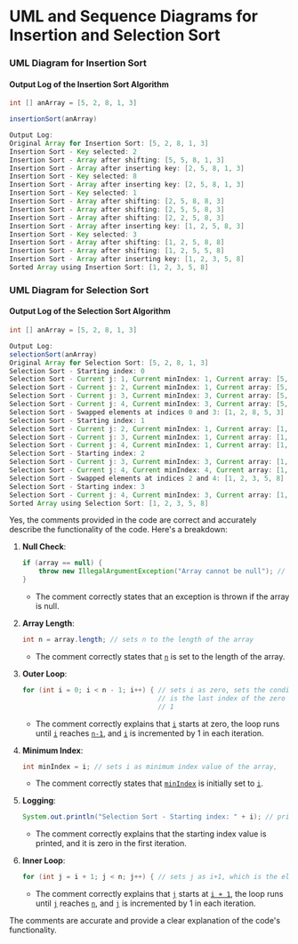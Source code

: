 # UML and Sequence Diagrams for Insertion and Selection Sort

### UML Diagram for Insertion Sort

#### Output Log of the Insertion Sort Algorithm
```java 
int [] anArray = [5, 2, 8, 1, 3]

insertionSort(anArray)

Output Log:
Original Array for Insertion Sort: [5, 2, 8, 1, 3]
Insertion Sort - Key selected: 2
Insertion Sort - Array after shifting: [5, 5, 8, 1, 3]
Insertion Sort - Array after inserting key: [2, 5, 8, 1, 3]
Insertion Sort - Key selected: 8
Insertion Sort - Array after inserting key: [2, 5, 8, 1, 3]
Insertion Sort - Key selected: 1
Insertion Sort - Array after shifting: [2, 5, 8, 8, 3]
Insertion Sort - Array after shifting: [2, 5, 5, 8, 3]
Insertion Sort - Array after shifting: [2, 2, 5, 8, 3]
Insertion Sort - Array after inserting key: [1, 2, 5, 8, 3]
Insertion Sort - Key selected: 3
Insertion Sort - Array after shifting: [1, 2, 5, 8, 8]
Insertion Sort - Array after shifting: [1, 2, 5, 5, 8]
Insertion Sort - Array after inserting key: [1, 2, 3, 5, 8]
Sorted Array using Insertion Sort: [1, 2, 3, 5, 8]
```

### UML Diagram for Selection Sort
#### Output Log of the Selection Sort Algorithm

```java
int [] anArray = [5, 2, 8, 1, 3]

Output Log:
selectionSort(anArray)
Original Array for Selection Sort: [5, 2, 8, 1, 3]
Selection Sort - Starting index: 0
Selection Sort - Current j: 1, Current minIndex: 1, Current array: [5, 2, 8, 1, 3]
Selection Sort - Current j: 2, Current minIndex: 1, Current array: [5, 2, 8, 1, 3]
Selection Sort - Current j: 3, Current minIndex: 3, Current array: [5, 2, 8, 1, 3]
Selection Sort - Current j: 4, Current minIndex: 3, Current array: [5, 2, 8, 1, 3]
Selection Sort - Swapped elements at indices 0 and 3: [1, 2, 8, 5, 3]
Selection Sort - Starting index: 1
Selection Sort - Current j: 2, Current minIndex: 1, Current array: [1, 2, 8, 5, 3]
Selection Sort - Current j: 3, Current minIndex: 1, Current array: [1, 2, 8, 5, 3]
Selection Sort - Current j: 4, Current minIndex: 1, Current array: [1, 2, 8, 5, 3]
Selection Sort - Starting index: 2
Selection Sort - Current j: 3, Current minIndex: 3, Current array: [1, 2, 8, 5, 3]
Selection Sort - Current j: 4, Current minIndex: 4, Current array: [1, 2, 8, 5, 3]
Selection Sort - Swapped elements at indices 2 and 4: [1, 2, 3, 5, 8]
Selection Sort - Starting index: 3
Selection Sort - Current j: 4, Current minIndex: 3, Current array: [1, 2, 3, 5, 8]
Sorted Array using Selection Sort: [1, 2, 3, 5, 8]
```

Yes, the comments provided in the code are correct and accurately describe the functionality of the code. Here's a breakdown:

1. **Null Check**:
    ```java
    if (array == null) {
        throw new IllegalArgumentException("Array cannot be null"); // throws an exception if the array is null
    }
    ```
    - The comment correctly states that an exception is thrown if the array is null.

2. **Array Length**:
    ```java
    int n = array.length; // sets n to the length of the array
    ```
    - The comment correctly states that [`n`](command:_github.copilot.openSymbolFromReferences?%5B%22%22%2C%5B%7B%22uri%22%3A%7B%22scheme%22%3A%22file%22%2C%22authority%22%3A%22%22%2C%22path%22%3A%22%2Fe%3A%2FCis232Decoupled%2FRecursionSortingProject%2Fsrc%2FAssignment%2FSortAlgo%2FInsertionAndSelectionSort.java%22%2C%22query%22%3A%22%22%2C%22fragment%22%3A%22%22%7D%2C%22pos%22%3A%7B%22line%22%3A31%2C%22character%22%3A12%7D%7D%5D%2C%222c7086ff-dd3a-4b95-8c4b-fd42667ee015%22%5D "Go to definition") is set to the length of the array.

3. **Outer Loop**:
    ```java
    for (int i = 0; i < n - 1; i++) { // sets i as zero, sets the condition for i to stop when it reaches n-1, which
                                      // is the last index of the zero indexed array, and sets the increment of i by
                                      // 1
    ```
    - The comment correctly explains that [`i`](command:_github.copilot.openSymbolFromReferences?%5B%22%22%2C%5B%7B%22uri%22%3A%7B%22scheme%22%3A%22file%22%2C%22authority%22%3A%22%22%2C%22path%22%3A%22%2Fe%3A%2FCis232Decoupled%2FRecursionSortingProject%2Fsrc%2FAssignment%2FSortAlgo%2FInsertionAndSelectionSort.java%22%2C%22query%22%3A%22%22%2C%22fragment%22%3A%22%22%7D%2C%22pos%22%3A%7B%22line%22%3A32%2C%22character%22%3A17%7D%7D%5D%2C%222c7086ff-dd3a-4b95-8c4b-fd42667ee015%22%5D "Go to definition") starts at zero, the loop runs until [`i`](command:_github.copilot.openSymbolFromReferences?%5B%22%22%2C%5B%7B%22uri%22%3A%7B%22scheme%22%3A%22file%22%2C%22authority%22%3A%22%22%2C%22path%22%3A%22%2Fe%3A%2FCis232Decoupled%2FRecursionSortingProject%2Fsrc%2FAssignment%2FSortAlgo%2FInsertionAndSelectionSort.java%22%2C%22query%22%3A%22%22%2C%22fragment%22%3A%22%22%7D%2C%22pos%22%3A%7B%22line%22%3A32%2C%22character%22%3A17%7D%7D%5D%2C%222c7086ff-dd3a-4b95-8c4b-fd42667ee015%22%5D "Go to definition") reaches [`n-1`](command:_github.copilot.openSymbolFromReferences?%5B%22%22%2C%5B%7B%22uri%22%3A%7B%22scheme%22%3A%22file%22%2C%22authority%22%3A%22%22%2C%22path%22%3A%22%2Fe%3A%2FCis232Decoupled%2FRecursionSortingProject%2Fsrc%2FAssignment%2FSortAlgo%2FInsertionAndSelectionSort.java%22%2C%22query%22%3A%22%22%2C%22fragment%22%3A%22%22%7D%2C%22pos%22%3A%7B%22line%22%3A31%2C%22character%22%3A12%7D%7D%5D%2C%222c7086ff-dd3a-4b95-8c4b-fd42667ee015%22%5D "Go to definition"), and [`i`](command:_github.copilot.openSymbolFromReferences?%5B%22%22%2C%5B%7B%22uri%22%3A%7B%22scheme%22%3A%22file%22%2C%22authority%22%3A%22%22%2C%22path%22%3A%22%2Fe%3A%2FCis232Decoupled%2FRecursionSortingProject%2Fsrc%2FAssignment%2FSortAlgo%2FInsertionAndSelectionSort.java%22%2C%22query%22%3A%22%22%2C%22fragment%22%3A%22%22%7D%2C%22pos%22%3A%7B%22line%22%3A32%2C%22character%22%3A17%7D%7D%5D%2C%222c7086ff-dd3a-4b95-8c4b-fd42667ee015%22%5D "Go to definition") is incremented by 1 in each iteration.

4. **Minimum Index**:
    ```java
    int minIndex = i; // sets i as minimum index value of the array,
    ```
    - The comment correctly states that [`minIndex`](command:_github.copilot.openSymbolFromReferences?%5B%22%22%2C%5B%7B%22uri%22%3A%7B%22scheme%22%3A%22file%22%2C%22authority%22%3A%22%22%2C%22path%22%3A%22%2Fe%3A%2FCis232Decoupled%2FRecursionSortingProject%2Fsrc%2FAssignment%2FSortAlgo%2FInsertionAndSelectionSort.java%22%2C%22query%22%3A%22%22%2C%22fragment%22%3A%22%22%7D%2C%22pos%22%3A%7B%22line%22%3A35%2C%22character%22%3A16%7D%7D%5D%2C%222c7086ff-dd3a-4b95-8c4b-fd42667ee015%22%5D "Go to definition") is initially set to [`i`](command:_github.copilot.openSymbolFromReferences?%5B%22%22%2C%5B%7B%22uri%22%3A%7B%22scheme%22%3A%22file%22%2C%22authority%22%3A%22%22%2C%22path%22%3A%22%2Fe%3A%2FCis232Decoupled%2FRecursionSortingProject%2Fsrc%2FAssignment%2FSortAlgo%2FInsertionAndSelectionSort.java%22%2C%22query%22%3A%22%22%2C%22fragment%22%3A%22%22%7D%2C%22pos%22%3A%7B%22line%22%3A32%2C%22character%22%3A17%7D%7D%5D%2C%222c7086ff-dd3a-4b95-8c4b-fd42667ee015%22%5D "Go to definition").

5. **Logging**:
    ```java
    System.out.println("Selection Sort - Starting index: " + i); // prints the starting index value of the array, which is always zero in the first logging since the loop is only in the first iteration
    ```
    - The comment correctly explains that the starting index value is printed, and it is zero in the first iteration.

6. **Inner Loop**:
    ```java
    for (int j = i + 1; j < n; j++) { // sets j as i+1, which is the element one index ahead of i, sets the condition for j to stop when it reaches the value of n, which is the total length of the array. This is set to this value because j is an index value ahead of i, so it will reach the last index of the array, and sets the increment of j by 1
    ```
    - The comment correctly explains that [`j`](command:_github.copilot.openSymbolFromReferences?%5B%22%22%2C%5B%7B%22uri%22%3A%7B%22scheme%22%3A%22file%22%2C%22authority%22%3A%22%22%2C%22path%22%3A%22%2Fe%3A%2FCis232Decoupled%2FRecursionSortingProject%2Fsrc%2FAssignment%2FSortAlgo%2FInsertionAndSelectionSort.java%22%2C%22query%22%3A%22%22%2C%22fragment%22%3A%22%22%7D%2C%22pos%22%3A%7B%22line%22%3A38%2C%22character%22%3A21%7D%7D%5D%2C%222c7086ff-dd3a-4b95-8c4b-fd42667ee015%22%5D "Go to definition") starts at [`i + 1`](command:_github.copilot.openSymbolFromReferences?%5B%22%22%2C%5B%7B%22uri%22%3A%7B%22scheme%22%3A%22file%22%2C%22authority%22%3A%22%22%2C%22path%22%3A%22%2Fe%3A%2FCis232Decoupled%2FRecursionSortingProject%2Fsrc%2FAssignment%2FSortAlgo%2FInsertionAndSelectionSort.java%22%2C%22query%22%3A%22%22%2C%22fragment%22%3A%22%22%7D%2C%22pos%22%3A%7B%22line%22%3A32%2C%22character%22%3A17%7D%7D%5D%2C%222c7086ff-dd3a-4b95-8c4b-fd42667ee015%22%5D "Go to definition"), the loop runs until [`j`](command:_github.copilot.openSymbolFromReferences?%5B%22%22%2C%5B%7B%22uri%22%3A%7B%22scheme%22%3A%22file%22%2C%22authority%22%3A%22%22%2C%22path%22%3A%22%2Fe%3A%2FCis232Decoupled%2FRecursionSortingProject%2Fsrc%2FAssignment%2FSortAlgo%2FInsertionAndSelectionSort.java%22%2C%22query%22%3A%22%22%2C%22fragment%22%3A%22%22%7D%2C%22pos%22%3A%7B%22line%22%3A38%2C%22character%22%3A21%7D%7D%5D%2C%222c7086ff-dd3a-4b95-8c4b-fd42667ee015%22%5D "Go to definition") reaches [`n`](command:_github.copilot.openSymbolFromReferences?%5B%22%22%2C%5B%7B%22uri%22%3A%7B%22scheme%22%3A%22file%22%2C%22authority%22%3A%22%22%2C%22path%22%3A%22%2Fe%3A%2FCis232Decoupled%2FRecursionSortingProject%2Fsrc%2FAssignment%2FSortAlgo%2FInsertionAndSelectionSort.java%22%2C%22query%22%3A%22%22%2C%22fragment%22%3A%22%22%7D%2C%22pos%22%3A%7B%22line%22%3A31%2C%22character%22%3A12%7D%7D%5D%2C%222c7086ff-dd3a-4b95-8c4b-fd42667ee015%22%5D "Go to definition"), and [`j`](command:_github.copilot.openSymbolFromReferences?%5B%22%22%2C%5B%7B%22uri%22%3A%7B%22scheme%22%3A%22file%22%2C%22authority%22%3A%22%22%2C%22path%22%3A%22%2Fe%3A%2FCis232Decoupled%2FRecursionSortingProject%2Fsrc%2FAssignment%2FSortAlgo%2FInsertionAndSelectionSort.java%22%2C%22query%22%3A%22%22%2C%22fragment%22%3A%22%22%7D%2C%22pos%22%3A%7B%22line%22%3A38%2C%22character%22%3A21%7D%7D%5D%2C%222c7086ff-dd3a-4b95-8c4b-fd42667ee015%22%5D "Go to definition") is incremented by 1 in each iteration.

The comments are accurate and provide a clear explanation of the code's functionality.